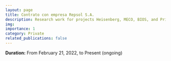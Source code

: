 ```yaml
---
layout: page
title: Contrato con empresa Repsol S.A.
description: Research work for projects Heisenberg, MECO, BIOS, and Pricing Química.
img: 
importance: 1
category: Private
related_publications: false
---
```


**Duration:** From February 21, 2022, to Present (ongoing)


